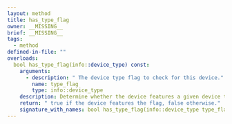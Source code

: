 ```yaml
---
layout: method
title: has_type_flag
owner: __MISSING__
brief: __MISSING__
tags:
  - method
defined-in-file: ""
overloads:
  bool has_type_flag(info::device_type) const:
    arguments:
      - description: " The device type flag to check for this device."
        name: type_flag
        type: info::device_type
    description: Determine whether the device features a given device type flag.
    return: " true if the device features the flag, false otherwise."
    signature_with_names: bool has_type_flag(info::device_type type_flag) const
---
```


